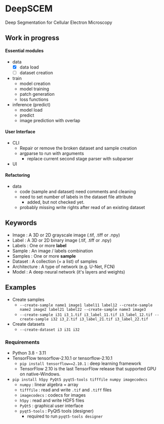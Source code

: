 # DeepSCEM
Deep Segmentation for Cellular Electron Microscopy


## Work in progress
#### Essential modules

* data
  * [x] data load
  * [ ] dataset creation
* train
  * model creation
  * model training
  * patch generation
  * loss functions
* inference (predict)
  * model load
  * predict
  * image prediction with overlap

#### User Interface

* CLI
  * Repair or remove the broken dataset and sample creation
  * argparse to run with arguments
    * replace current second stage parser with subparser
* UI

#### Refactoring

* data
  * code (sample and dataset) need comments and cleaning
  * need to set number of labels in the dataset file attribute
    * added, but not checked yet.
  * probably missing write rights after read of an existing dataset


## Keywords
* Image : A 3D or 2D grayscale image (.tif, .tiff or .npy)
* Label : A 3D or 2D binary image (.tif, .tiff or .npy)
* Labels : One or more **label**
* Sample : An image / labels combination
* Samples : One or more **sample**
* Dataset : A collection (= a list) of samples
* Architecture : A type of network (e.g. U-Net, FCN)
* Model : A deep neural network (it's layers and weights)


## Examples
* Create samples
  * `--create-sample name1 image1 label11 label12 --create-sample name2 image2 label21 label22 --create-sample name3 image3`
  * `--create-sample i31 i3_1.tif i3_label_11.tif i3_label_12.tif --create-sample i32 i3_2.tif i3_label_21.tif i3_label_22.tif`
* Create datasets
  * `--create-dataset i3 i31 i32`


### Requirements
* Python 3.8 - 3.11
* TensorFlow tensorflow-2.10.1 or tensorflow-2.10.1
  * `pip install tensorflow==2.10.1` : deep learning framework
  * TensorFlow 2.10 is the last TensorFlow release that supported GPU on native-Windows.
* `pip install h5py PyQt5 pyqt5-tools tifffile numpy imagecodecs`
  * `numpy` : linear algebra = array
  * `tifffile` : read and write `.tif` and `.tiff` files
  * `imagecodecs` : codecs for images
  * `h5py` : read and write HDF5 files
  * `PyQt5` : graphical user interface
  * `pyqt5-tools` : PyQt5 tools (designer)
    * required to run `pyqt5-tools designer`
